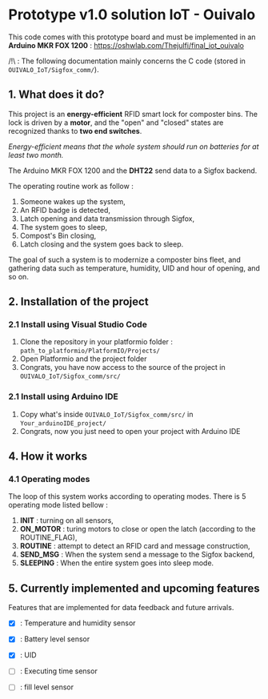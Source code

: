 # Prototype v1.0 solution IoT - Ouivalo

This code comes with this prototype board and must be implemented in an **Arduino MKR FOX 1200** : https://oshwlab.com/Thejulfi/final_iot_ouivalo

/!\ : The following documentation mainly concerns the C code (stored in `OUIVALO_IoT/Sigfox_comm/`).

## 1. What does it do?

This project is an **energy-efficient** RFID smart lock for composter bins. The lock is driven by a **motor**, and the "open" and "closed" states are recognized thanks to **two end switches**.

*Energy-efficient means that the whole system should run on batteries for at least two month.*

The Arduino MKR FOX 1200 and the **DHT22** send data to a Sigfox backend.

The operating routine work as follow : 
1. Someone wakes up the system,
2. An RFID badge is detected,
3. Latch opening and data transmission through Sigfox,
4. The system goes to sleep,
5. Compost's Bin closing,
6. Latch closing and the system goes back to sleep.

The goal of such a system is to modernize a composter bins fleet, and gathering data such as temperature, humidity, UID and hour of opening, and so on.
## 2. Installation of the project
### 2.1 Install using Visual Studio Code

1. Clone the repository in your platformio folder : `path_to_platformio/PlatformIO/Projects/`
2. Open Platformio and the project folder
3. Congrats, you have now access to the source of the project in `OUIVALO_IoT/Sigfox_comm/src/`

### 2.1 Install using Arduino IDE

1. Copy what's inside `OUIVALO_IoT/Sigfox_comm/src/` in `Your_arduinoIDE_project/`
2. Congrats, now you just need to open your project with Arduino IDE

## 4. How it works

### 4.1 Operating modes

The loop of this system works according to operating modes. There is 5 operating mode listed bellow : 

1. **INIT** : turning on all sensors,
2. **ON_MOTOR** : turing motors to close or open the latch (according to the ROUTINE_FLAG),
3. **ROUTINE** : attempt to detect an RFID card and message construction,
4. **SEND_MSG** : When the system send a message to the Sigfox backend,
5. **SLEEPING** : When the entire system goes into sleep mode.


## 5. Currently implemented and upcoming features

Features that are implemented for data feedback and future arrivals.

- [x] : Temperature and humidity sensor
- [x] : Battery level sensor
- [x] : UID 
- [ ] : Executing time sensor
- [ ] : fill level sensor

